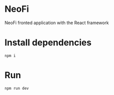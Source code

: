 # NeoFi
NeoFi fronted application with the React framework

# Install dependencies
```
npm i
```

# Run
```
npm run dev
```
